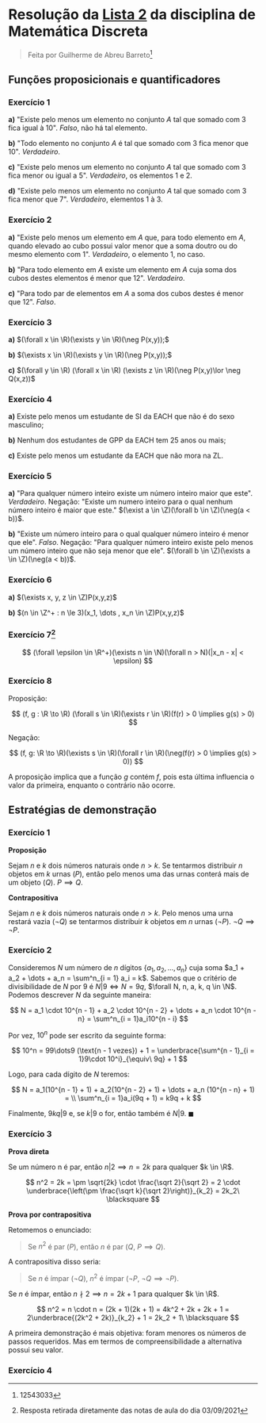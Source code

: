 # Resolução da [Lista 2](https://drive.google.com/file/d/1M3v_yk-E8G9nd8onq83WIpr3zsTuq_iJ/view?usp=drive_web&authuser=0) da disciplina de Matemática Discreta

> Feita por Guilherme de Abreu Barreto[^1]

## Funções proposicionais e quantificadores

### Exercício 1

**a)** "Existe pelo menos um elemento no conjunto $A$ tal que somado com 3 fica igual à 10". *Falso*, não há tal elemento.

**b)** "Todo elemento no conjunto $A$ é tal que somado com 3 fica menor que 10". *Verdadeiro*.

**c)** "Existe pelo menos um elemento no conjunto $A$ tal que somado com 3 fica menor ou igual a 5". *Verdadeiro*, os elementos 1 e 2.

**d)** "Existe pelo menos um elemento no conjunto $A$ tal que somado com 3 fica menor que 7". *Verdadeiro*, elementos 1 à 3.

### Exercício 2

**a)** "Existe pelo menos um elemento em $A$ que, para todo elemento em $A$, quando elevado ao cubo possui valor menor que a soma doutro ou do mesmo elemento com 1". *Verdadeiro*, o elemento 1, no caso.

**b)** "Para todo elemento em $A$ existe um elemento em $A$ cuja soma dos cubos destes elementos é menor que 12". *Verdadeiro*.

**c)** "Para todo par de elementos em $A$ a soma dos cubos destes é menor que 12". *Falso*.

### Exercício 3

**a)** $(\forall x \in \R)(\exists y \in \R)(\neg P(x,y));$

**b)** $(\exists x \in \R)(\exists y \in \R)(\neg P(x,y));$

**c)** $(\forall y \in \R) (\forall x \in \R) (\exists z \in \R)(\neg P(x,y)\lor \neg Q(x,z))$

### Exercício 4

**a)** Existe pelo menos um estudante de SI da EACH que não é do sexo masculino;

**b)** Nenhum dos estudantes de GPP da EACH tem 25 anos ou mais;

**c)** Existe pelo menos um estudante da EACH que não mora na ZL.

### Exercício 5

**a)** "Para qualquer número inteiro existe um número inteiro maior que este". *Verdadeiro*. Negação: "Existe um numero inteiro para o qual nenhum número inteiro é maior que este." $(\exist a \in \Z)(\forall b \in \Z)(\neg(a < b))$.

**b)** "Existe um número inteiro para o qual qualquer número inteiro é menor que ele". *Falso*. Negação: "Para qualquer número inteiro existe pelo menos um número inteiro que não seja menor que ele". $(\forall b \in \Z)(\exists a \in \Z)(\neg(a < b))$.

### Exercício 6

**a)** $(\exists x, y, z \in \Z)P(x,y,z)$

**b)** $(n \in \Z^+ : n \le 3)(x_1, \dots , x_n \in \Z)P(x,y,z)$

### Exercício 7[^2]

$$
(\forall \epsilon \in \R^+)(\exists n \in \N)(\forall n > N)(|x_n - x| < \epsilon)
$$

### Exercício 8

Proposição:

$$
(f, g : \R \to \R) (\forall s \in \R)(\exists r \in \R)(f(r) > 0 \implies g(s) > 0)
$$

Negação:

$$
(f, g: \R \to \R)(\exists s \in \R)(\forall r \in \R)(\neg(f(r) > 0 \implies g(s) > 0))
$$

A proposição implica que a função $g$ contém $f$, pois esta última influencia o valor da primeira, enquanto o contrário não ocorre.

## Estratégias de demonstração

### Exercício 1

**Proposição**

Sejam $n$ e $k$ dois números naturais onde $n > k$. Se tentarmos distribuir $n$ objetos em $k$ urnas ($P$), então pelo menos uma das urnas conterá mais de um objeto ($Q$). $P\implies Q$.

**Contrapositiva**

Sejam $n$ e $k$ dois números naturais onde $n > k$. Pelo menos uma urna restará vazia ($\neg Q$) se tentarmos distribuir $k$ objetos em $n$ urnas ($\neg P$). $\neg Q \implies \neg P$.

### Exercício 2

Consideremos $N$ um número de $n$ dígitos $\{a_1, a_2, \dots, a_n\}$ cuja soma  $a_1 + a_2 + \dots + a_n = \sum^n_{i = 1} a_i =  k$. Sabemos que o critério de divisibilidade de $N$ por 9 é $N | 9 \iff N = 9q$, $\forall N, n, a, k, q \in \N$. Podemos descrever $N$ da seguinte maneira:

$$
N = a_1 \cdot 10^{n - 1} + a_2 \cdot 10^{n - 2} + \dots + a_n \cdot 10^{n - n}
= \sum^n_{i = 1}a_i10^{n - i}
$$

Por vez, $10^{n}$ pode ser escrito da seguinte forma:

$$
10^n = 99\dots9 (\text{n - 1 vezes}) + 1 = \underbrace{\sum^{n - 1}_{i = 1}9\cdot 10^i}_{\equiv\ 9q} + 1
$$

Logo, para cada dígito de $N$ teremos:

$$
N = a_1(10^{n - 1} + 1) + a_2(10^{n - 2} + 1) + \dots + a_n (10^{n - n} + 1) =
\\ \sum^n_{i = 1}a_i(9q + 1) = k9q + k
$$

Finalmente, $9kq | 9$ e, se $k | 9$ o for, então também é $N | 9$. $\blacksquare$

### Exercício 3

**Prova direta**

Se um número n é par, então $n|2 \implies n = 2k$ para qualquer $k \in \R$.

$$
n^2 = 2k = \pm \sqrt{2k} \cdot \frac{\sqrt 2}{\sqrt 2}
= 2 \cdot \underbrace{\left(\pm \frac{\sqrt k}{\sqrt 2}\right)}_{k_2}
= 2k_2\ \blacksquare
$$

**Prova por contrapositiva**

Retomemos o enunciado:

> Se $n^2$ é par ($P$), então $n$ é par ($Q$, $P \implies Q$).

A contrapositiva disso seria:

> Se $n$ é ímpar ($\neg Q$), $n^2$ é ímpar ($\neg P$, $\neg Q \implies \neg P$).

Se $n$ é ímpar, então $n \nmid 2 \implies n = 2k + 1$ para qualquer $k \in \R$.

$$
n^2 = n \cdot n = (2k + 1)(2k + 1) = 4k^2 + 2k + 2k + 1 =
2\underbrace{(2k^2 + 2k)}_{k_2} + 1 = 2k_2 + 1\ \blacksquare
$$

A primeira demonstração é mais objetiva: foram menores os números de passos requeridos. Mas em termos de compreensibilidade a alternativa possui seu valor.

### Exercício 4



[^1]: 12543033

[^2]: Resposta retirada diretamente das notas de aula do dia 03/09/2021